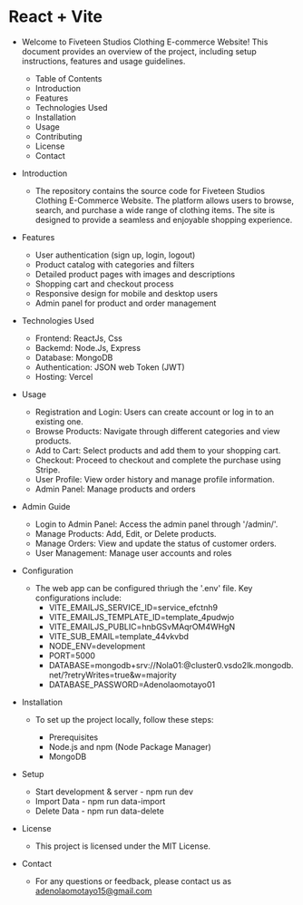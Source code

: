 # React + Vite

- Welcome to Fiveteen Studios Clothing E-commerce Website! This document provides an overview of the project, including setup instructions, features and usage guidelines.

  - Table of Contents
  - Introduction
  - Features
  - Technologies Used
  - Installation
  - Usage
  - Contributing
  - License
  - Contact

- Introduction

  - The repository contains the source code for Fiveteen Studios Clothing E-Commerce Website. The platform allows users to browse, search, and purchase a wide range of clothing items. The site is designed to provide a seamless and enjoyable shopping experience.

- Features

  - User authentication (sign up, login, logout)
  - Product catalog with categories and filters
  - Detailed product pages with images and descriptions
  - Shopping cart and checkout process
  - Responsive design for mobile and desktop users
  - Admin panel for product and order management

- Technologies Used

  - Frontend: ReactJs, Css
  - Backemd: Node.Js, Express
  - Database: MongoDB
  - Authentication: JSON web Token (JWT)
  - Hosting: Vercel

- Usage
  - Registration and Login: Users can create account or log in to an existing one.
  - Browse Products: Navigate through different categories and view products.
  - Add to Cart: Select products and add them to your shopping cart.
  - Checkout: Proceed to checkout and complete the purchase using Stripe.
  - User Profile: View order history and manage profile information.
  - Admin Panel: Manage products and orders
- Admin Guide

  - Login to Admin Panel: Access the admin panel through '/admin/'.
  - Manage Products: Add, Edit, or Delete products.
  - Manage Orders: View and update the status of customer orders.
  - User Management: Manage user accounts and roles

- Configuration

  - The web app can be configured thriugh the '.env' file. Key configurations include:
    - VITE_EMAILJS_SERVICE_ID=service_efctnh9
    - VITE_EMAILJS_TEMPLATE_ID=template_4pudwjo
    - VITE_EMAILJS_PUBLIC=hnbGSvMAqrOM4WHgN
    - VITE_SUB_EMAIL=template_44vkvbd
    - NODE_ENV=development
    - PORT=5000
    - DATABASE=mongodb+srv://Nola01:<password>@cluster0.vsdo2lk.mongodb.net/?retryWrites=true&w=majority
    - DATABASE_PASSWORD=Adenolaomotayo01

- Installation

  - To set up the project locally, follow these steps:

    - Prerequisites
    - Node.js and npm (Node Package Manager)
    - MongoDB

- Setup

  - Start development & server - npm run dev
  - Import Data - npm run data-import
  - Delete Data - npm run data-delete

- License

  - This project is licensed under the MIT License.

- Contact
  - For any questions or feedback, please contact us as adenolaomotayo15@gmail.com
